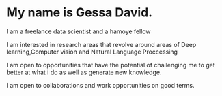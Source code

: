 # My name is Gessa David.
I am a freelance data scientist and a hamoye fellow 

I am  interested in  research areas that revolve around areas of Deep learning,Computer vision and Natural Language Proccessing

I am open to opportunities that have the potential of challenging me to get better at what i do as well as generate new knowledge.

I am open to collaborations and work opportunities on good terms.
